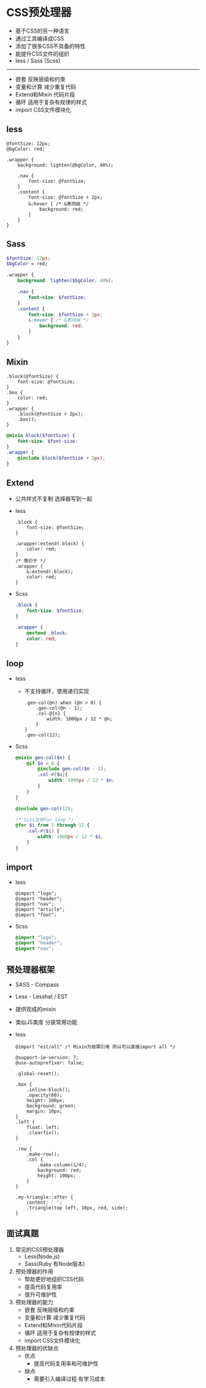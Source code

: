 # CSS预处理器

- 基于CSS的另一种语言
- 通过工具编译成CSS
- 添加了很多CSS不具备的特性
- 能提升CSS文件的组织
- less / Sass (Scss)

---

- 嵌套 反映层级和约束
- 变量和计算 减少重复代码
- Extend和Mixin 代码片段
- 循环 适用于复杂有规律的样式
- import CSS文件模块化

## less

```less
@fontSize: 12px;
@bgColor: red;

.wrapper {
    background: lighten(@bgColor, 40%);

    .nav {
        font-size: @fontSize;
    }
    .content {
        font-size: @fontSize + 2px;
        &:hover { /* &表同级 */
            background: red;
        }
    }
}
```

## Sass

```Scss
$fontSize: 12px;
$bgColor = red;

.wrapper {
    background: lighten($bgColor, 40%);

    .nav {
        font-size: $fontSize;
    }
    .content {
        font-size: $fontSize + 2px;
        &:hover { /* &表同级 */
            background: red;
        }
    }
}
```

## Mixin

```less
.block(@fontSize) {
    font-size: @fontSize;
}
.box {
    color: red;
}
.wrapper {
    .block(@fontSize + 2px);
    .box();
}
```

```Scss
@mixin block($fontSize) {
    font-size: $font-size;
}
.wrapper {
    @include block($fontSize + 2px);
}
```

## Extend

- 公共样式不复制 选择器写到一起
- less

    ```less
    .block {
        font-size: @fontSize;
    }

    .wrapper:extend(.block) {
        color: red;
    }
    /* 等价于 */
    .wrapper {
        &:extend(.block);
        color: red;
    }
    ```

- Scss

    ```Scss
    .block {
        font-size: $fontSize;
    }

    .wrapper {
        @extend .block;
        color: red;
    }
    ```

## loop

- less
  - 不支持循环，使用递归实现

    ```less
    .gen-col(@n) when (@n > 0) {
        .gen-col(@n - 1);
        .col-@{n} {
            width: 1000px / 12 * @n;
        }
    }
    .gen-col(12);
    ```

- Scss

    ```Scss
    @mixin gen-col($n) {
        @if $n > 0 {
            @include gen-col($n - 1);
            .col-#{$n}{
                width: 1000px / 12 * $n;
            }
        }
    }

    @include gen-col(12);

    /* Scss支持for loop */
    @for $i from 1 through 12 {
        .col-#{$i} {
            width: 1000px / 12 * $i;
        }
    }
    ```

## import

- less

    ```less
    @import "logo";
    @import "header";
    @import "nav";
    @import "article";
    @import "foot";
    ```

- Scss

    ```Scss
    @import "logo";
    @import "header";
    @import "nav";
    ```

## 预处理器框架

- SASS - Compass
- Less - Lesshat / EST
- 提供现成的mixin
- 类似JS类库 分装常用功能

- less

    ```less
    @import "est/all" /* Mixin为按需引用 所以可以直接import all */

    @support-ie-version: 7;
    @use-autoprefixer: false;

    .global-reset();

    .box {
        .inline-block();
        .opacity(60);
        height: 100px;
        background: green;
        margin: 10px;
    }
    .left {
        float: left;
        .clearfix();
    }

    .row {
        .make-row();
        .col {
            .make-column(1/4);
            background: red;
            height: 100px;
        }
    }

    .my-triangle::after {
        content: ' ';
        .triangle(top left, 10px, red, side);
    }
    ```

## 面试真题

1. 常见的CSS预处理器
   - Less(Node.js)
   - Sass(Ruby 有Node版本)
2. 预处理器的作用
   - 帮助更好地组织CSS代码
   - 提高代码复用率
   - 提升可维护性
3. 预处理器的能力
   - 嵌套 反映层级和约束
   - 变量和计算 减少重复代码
   - Extend和Mixin代码片段
   - 循环 适用于复杂有规律的样式
   - import CSS文件模块化
4. 预处理器的优缺点
   - 优点
     - 提高代码复用率和可维护性
   - 缺点
     - 需要引入编译过程 有学习成本
